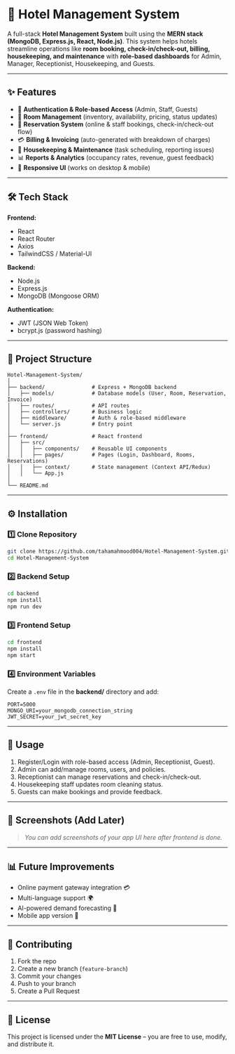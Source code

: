 # 🏨 Hotel Management System

A full-stack **Hotel Management System** built using the **MERN stack (MongoDB, Express.js, React, Node.js)**.
This system helps hotels streamline operations like **room booking, check-in/check-out, billing, housekeeping, and maintenance** with **role-based dashboards** for Admin, Manager, Receptionist, Housekeeping, and Guests.

---

## ✨ Features

* 🔐 **Authentication & Role-based Access** (Admin, Staff, Guests)
* 🏨 **Room Management** (inventory, availability, pricing, status updates)
* 📅 **Reservation System** (online & staff bookings, check-in/check-out flow)
* 💳 **Billing & Invoicing** (auto-generated with breakdown of charges)
* 🧹 **Housekeeping & Maintenance** (task scheduling, reporting issues)
* 📊 **Reports & Analytics** (occupancy rates, revenue, guest feedback)
* 📱 **Responsive UI** (works on desktop & mobile)

---

## 🛠️ Tech Stack

**Frontend:**

* React
* React Router
* Axios
* TailwindCSS / Material-UI

**Backend:**

* Node.js
* Express.js
* MongoDB (Mongoose ORM)

**Authentication:**

* JWT (JSON Web Token)
* bcrypt.js (password hashing)

---

## 📂 Project Structure

```
Hotel-Management-System/
│
├── backend/               # Express + MongoDB backend
│   ├── models/            # Database models (User, Room, Reservation, Invoice)
│   ├── routes/            # API routes
│   ├── controllers/       # Business logic
│   ├── middleware/        # Auth & role-based middleware
│   └── server.js          # Entry point
│
├── frontend/              # React frontend
│   ├── src/
│   │   ├── components/    # Reusable UI components
│   │   ├── pages/         # Pages (Login, Dashboard, Rooms, Reservations)
│   │   ├── context/       # State management (Context API/Redux)
│   │   └── App.js
│
└── README.md
```

---

## ⚙️ Installation

### 1️⃣ Clone Repository

```bash
git clone https://github.com/tahamahmood004/Hotel-Management-System.git
cd Hotel-Management-System
```

### 2️⃣ Backend Setup

```bash
cd backend
npm install
npm run dev
```

### 3️⃣ Frontend Setup

```bash
cd frontend
npm install
npm start
```

### 4️⃣ Environment Variables

Create a `.env` file in the **backend/** directory and add:

```
PORT=5000
MONGO_URI=your_mongodb_connection_string
JWT_SECRET=your_jwt_secret_key
```

---

## 🚀 Usage

1. Register/Login with role-based access (Admin, Receptionist, Guest).
2. Admin can add/manage rooms, users, and policies.
3. Receptionist can manage reservations and check-in/check-out.
4. Housekeeping staff updates room cleaning status.
5. Guests can make bookings and provide feedback.

---

## 📸 Screenshots (Add Later)

> *You can add screenshots of your app UI here after frontend is done.*

---

## 📊 Future Improvements

* Online payment gateway integration 💳
* Multi-language support 🌍
* AI-powered demand forecasting 🤖
* Mobile app version 📱

---

## 🤝 Contributing

1. Fork the repo
2. Create a new branch (`feature-branch`)
3. Commit your changes
4. Push to your branch
5. Create a Pull Request

---

## 📜 License

This project is licensed under the **MIT License** – you are free to use, modify, and distribute it.

